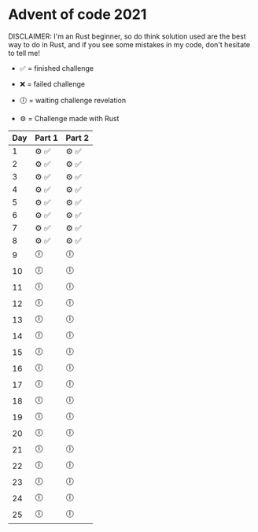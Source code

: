 # Advent of code 2021

DISCLAIMER: I'm an Rust beginner, so do think solution used are the best way to do in Rust, and if you see some mistakes in my code, don't hesitate to tell me!


- ✅ = finished challenge
- ❌ = failed challenge
- 🕕 = waiting challenge revelation

- ⚙️ = Challenge made with Rust

Day | Part 1   | Part 2
--- | -------- | --------
1   | ⚙️ ✅     | ⚙️ ✅
2   | ⚙️ ✅     | ⚙️ ✅    
3   | ⚙️ ✅     | ⚙️ ✅     
4   | ⚙️ ✅     | ⚙️ ✅    
5   | ⚙️ ✅     | ⚙️ ✅    
6   | ⚙️ ✅     | ⚙️ ✅    
7   | ⚙️ ✅     | ⚙️ ✅    
8   | ⚙️ ✅     | ⚙️ ✅    
9   | 🕕       | 🕕      
10  | 🕕       | 🕕      
11  | 🕕       | 🕕      
12  | 🕕       | 🕕      
13  | 🕕       | 🕕      
14  | 🕕       | 🕕      
15  | 🕕       | 🕕      
16  | 🕕       | 🕕      
17  | 🕕       | 🕕      
18  | 🕕       | 🕕      
19  | 🕕       | 🕕      
20  | 🕕       | 🕕      
21  | 🕕       | 🕕      
22  | 🕕       | 🕕      
23  | 🕕       | 🕕      
24  | 🕕       | 🕕      
25  | 🕕       | 🕕      
